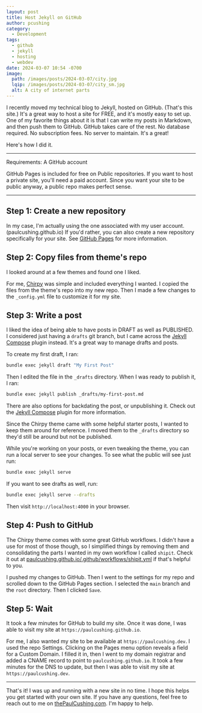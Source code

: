 ```yaml
---
layout: post
title: Host Jekyll on GitHub
author: pcushing
category:
  - Development
tags:
  - github
  - jekyll
  - hosting
  - webdev
date: 2024-03-07 10:54 -0700
image:
  path: /images/posts/2024-03-07/city.jpg
  lqip: /images/posts/2024-03-07/city_sm.jpg
  alt: A city of internet parts
---
```


I recently moved my technical blog to Jekyll, hosted on GitHub. (That's this site.) It's a great way to host a site for FREE, and it's mostly easy to set up. One of my favorite things about it is that I can write my posts in Markdown, and then push them to GitHub. GitHub takes care of the rest. No database required. No subscription fees. No server to maintain. It's a great!

Here's how I did it.

---

Requirements: A GitHub account

GitHub Pages is included for free on Public repositories. If you want to host a private site, you'll need a paid account. Since you want your site to be public anyway, a public repo makes perfect sense.

---

## Step 1: Create a new repository

In my case, I'm actually using the one associated with my user account. (paulcushing.github.io) If you'd rather, you can also create a new repository specifically for your site. See [GitHub Pages](https://pages.github.com/) for more information.

## Step 2: Copy files from theme's repo

I looked around at a few themes and found one I liked.

For me, [Chirpy](https://github.com/cotes2020/jekyll-theme-chirpy) was simple and included everything I wanted. I copied the files from the theme's repo into my new repo. Then I made a few changes to the `_config.yml` file to customize it for my site.

## Step 3: Write a post

I liked the idea of being able to have posts in DRAFT as well as PUBLISHED. I considered just having a `drafts` git branch, but I came across the [Jekyll Compose](https://github.com/jekyll/jekyll-compose) plugin instead. It's a great way to manage drafts and posts.

To create my first draft, I ran:

```bash
bundle exec jekyll draft "My First Post"
```

Then I edited the file in the `_drafts` directory. When I was ready to publish it, I ran:

```bash
bundle exec jekyll publish _drafts/my-first-post.md
```

There are also options for backdating the post, or unpublishing it. Check out the [Jekyll Compose](https://github.com/jekyll/jekyll-compose) plugin for more information.

Since the Chirpy theme came with some helpful starter posts, I wanted to keep them around for reference. I moved them to the `_drafts` directory so they'd still be around but not be published.

While you're working on your posts, or even tweaking the theme, you can run a local server to see your changes. To see what the public will see just run:

```bash
bundle exec jekyll serve
```

If you want to see drafts as well, run:

```bash
bundle exec jekyll serve --drafts
```

Then visit `http://localhost:4000` in your browser.

## Step 4: Push to GitHub

The Chirpy theme comes with some great GitHub workflows. I didn't have a use for most of those though, so I simplified things by removing them and consolidating the parts I wanted in my own workflow I called `shipit`. Check it out at [paulcushing.github.io/.github/workflows/shipit.yml](shipit.yml) if that's helpful to you.

I pushed my changes to GitHub. Then I went to the settings for my repo and scrolled down to the GitHub Pages section. I selected the `main` branch and the `root` directory. Then I clicked `Save`.

## Step 5: Wait

It took a few minutes for GitHub to build my site. Once it was done, I was able to visit my site at `https://paulcushing.github.io`.

For me, I also wanted my site to be available at `https://paulcushing.dev`. I used the repo Settings. Clicking on the Pages menu option reveals a field for a Custom Domain. I filled it in, then I went to my domain registrar and added a CNAME record to point to `paulcushing.github.io`. It took a few minutes for the DNS to update, but then I was able to visit my site at `https://paulcushing.dev`.

---

That's it! I was up and running with a new site in no time. I hope this helps you get started with your own site. If you have any questions, feel free to reach out to me on [thePaulCushing.com](https://thepaulcushing.com). I'm happy to help.
